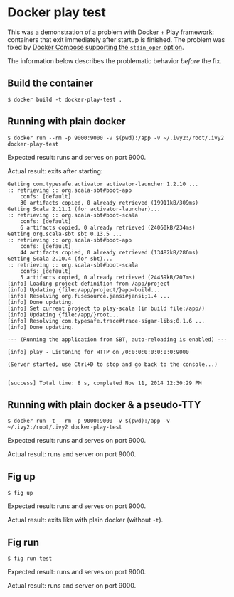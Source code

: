 Docker play test
================

This was a demonstration of a problem with Docker + Play framework: containers that exit immediately after startup is finished. The problem was fixed by [Docker Compose supporting the `stdin_open` option](http://stackoverflow.com/a/30177216/15064).

The information below describes the problematic behavior *before* the fix.

Build the container
-------------------

```
$ docker build -t docker-play-test .
```

Running with plain docker
-------------------------

```
$ docker run --rm -p 9000:9000 -v $(pwd):/app -v ~/.ivy2:/root/.ivy2 docker-play-test
```

Expected result: runs and serves on port 9000.

Actual result: exits after starting:

```
Getting com.typesafe.activator activator-launcher 1.2.10 ...
:: retrieving :: org.scala-sbt#boot-app
	confs: [default]
	30 artifacts copied, 0 already retrieved (19911kB/309ms)
Getting Scala 2.11.1 (for activator-launcher)...
:: retrieving :: org.scala-sbt#boot-scala
	confs: [default]
	6 artifacts copied, 0 already retrieved (24060kB/234ms)
Getting org.scala-sbt sbt 0.13.5 ...
:: retrieving :: org.scala-sbt#boot-app
	confs: [default]
	44 artifacts copied, 0 already retrieved (13482kB/286ms)
Getting Scala 2.10.4 (for sbt)...
:: retrieving :: org.scala-sbt#boot-scala
	confs: [default]
	5 artifacts copied, 0 already retrieved (24459kB/207ms)
[info] Loading project definition from /app/project
[info] Updating {file:/app/project/}app-build...
[info] Resolving org.fusesource.jansi#jansi;1.4 ...
[info] Done updating.
[info] Set current project to play-scala (in build file:/app/)
[info] Updating {file:/app/}root...
[info] Resolving com.typesafe.trace#trace-sigar-libs;0.1.6 ...
[info] Done updating.

--- (Running the application from SBT, auto-reloading is enabled) ---

[info] play - Listening for HTTP on /0:0:0:0:0:0:0:0:9000

(Server started, use Ctrl+D to stop and go back to the console...)


[success] Total time: 8 s, completed Nov 11, 2014 12:30:29 PM
```

Running with plain docker & a pseudo-TTY
----------------------------------------

```
$ docker run -t --rm -p 9000:9000 -v $(pwd):/app -v ~/.ivy2:/root/.ivy2 docker-play-test
```

Expected result: runs and serves on port 9000.

Actual result: runs and server on port 9000.

Fig up
------

```
$ fig up
```

Expected result: runs and serves on port 9000.

Actual result: exits like with plain docker (without `-t`).

Fig run
-------

```
$ fig run test
```

Expected result: runs and serves on port 9000.

Actual result: runs and server on port 9000.
